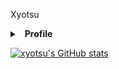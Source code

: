 Xyotsu
<details>
  <summary>&nbsp; <b>Profile</b></summary>
  &nbsp;
  <summary>&nbsp;<b>Discord</b> </summary>
</details>


[![xyotsu's GitHub stats](https://github-readme-stats.vercel.app/api?username=xyotsu)](https://github.com/xyotsu/github-readme-stats)
